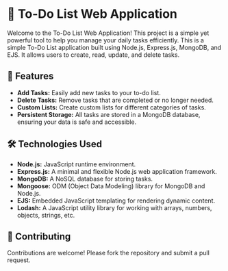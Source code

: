 <h1>📝 To-Do List Web Application</h1>

Welcome to the To-Do List Web Application! This project is a simple yet powerful tool to help you manage your daily tasks efficiently.
This is a simple To-Do List application built using Node.js, Express.js, MongoDB, and EJS.
It allows users to create, read, update, and delete tasks. 

<h2>🚀 Features</h2>
<ul>
  <li><strong>Add Tasks:</strong> Easily add new tasks to your to-do list.</li>
  <li><strong>Delete Tasks:</strong> Remove tasks that are completed or no longer needed.</li>
  <li><strong>Custom Lists:</strong> Create custom lists for different categories of tasks.</li>
  <li><strong>Persistent Storage:</strong> All tasks are stored in a MongoDB database, ensuring your data is safe and accessible.</li>
</ul>


<h2>🛠️ Technologies Used</h2>
<ul>
  <li><strong>Node.js:</strong> JavaScript runtime environment.</li>
  <li><strong>Express.js:</strong> A minimal and flexible Node.js web application framework.</li>
  <li><strong>MongoDB:</strong> A NoSQL database for storing tasks.</li>
  <li><strong>Mongoose:</strong> ODM (Object Data Modeling) library for MongoDB and Node.js.</li>
  <li><strong>EJS:</strong> Embedded JavaScript templating for rendering dynamic content.</li>
  <li><strong>Lodash:</strong> A JavaScript utility library for working with arrays, numbers, objects, strings, etc.</li>
</ul>

<h2>🤝 Contributing</h2>
Contributions are welcome! Please fork the repository and submit a pull request.